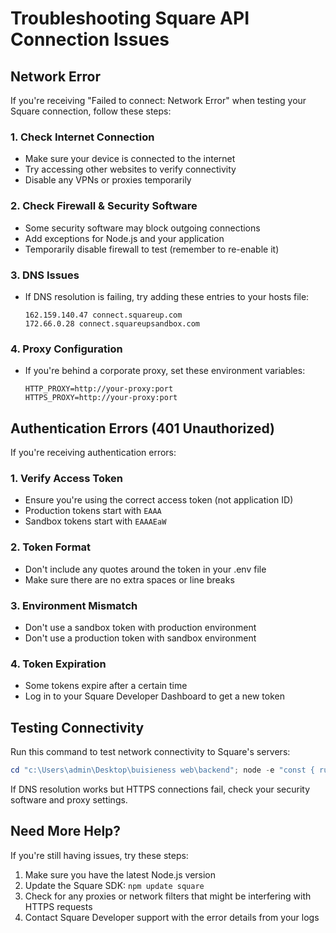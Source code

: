 # Troubleshooting Square API Connection Issues

## Network Error

If you're receiving "Failed to connect: Network Error" when testing your Square connection, follow these steps:

### 1. Check Internet Connection
- Make sure your device is connected to the internet
- Try accessing other websites to verify connectivity
- Disable any VPNs or proxies temporarily

### 2. Check Firewall & Security Software
- Some security software may block outgoing connections
- Add exceptions for Node.js and your application
- Temporarily disable firewall to test (remember to re-enable it)

### 3. DNS Issues
- If DNS resolution is failing, try adding these entries to your hosts file:
  ```
  162.159.140.47 connect.squareup.com
  172.66.0.28 connect.squareupsandbox.com
  ```

### 4. Proxy Configuration
- If you're behind a corporate proxy, set these environment variables:
  ```
  HTTP_PROXY=http://your-proxy:port
  HTTPS_PROXY=http://your-proxy:port
  ```

## Authentication Errors (401 Unauthorized)

If you're receiving authentication errors:

### 1. Verify Access Token
- Ensure you're using the correct access token (not application ID)
- Production tokens start with `EAAA`
- Sandbox tokens start with `EAAAEaW`

### 2. Token Format
- Don't include any quotes around the token in your .env file
- Make sure there are no extra spaces or line breaks

### 3. Environment Mismatch
- Don't use a sandbox token with production environment
- Don't use a production token with sandbox environment

### 4. Token Expiration
- Some tokens expire after a certain time
- Log in to your Square Developer Dashboard to get a new token

## Testing Connectivity

Run this command to test network connectivity to Square's servers:

```powershell
cd "c:\Users\admin\Desktop\buisieness web\backend"; node -e "const { runSquareNetworkDiagnostics } = require('./services/network-diagnostics'); runSquareNetworkDiagnostics()"
```

If DNS resolution works but HTTPS connections fail, check your security software and proxy settings.

## Need More Help?

If you're still having issues, try these steps:

1. Make sure you have the latest Node.js version
2. Update the Square SDK: `npm update square`
3. Check for any proxies or network filters that might be interfering with HTTPS requests
4. Contact Square Developer support with the error details from your logs
